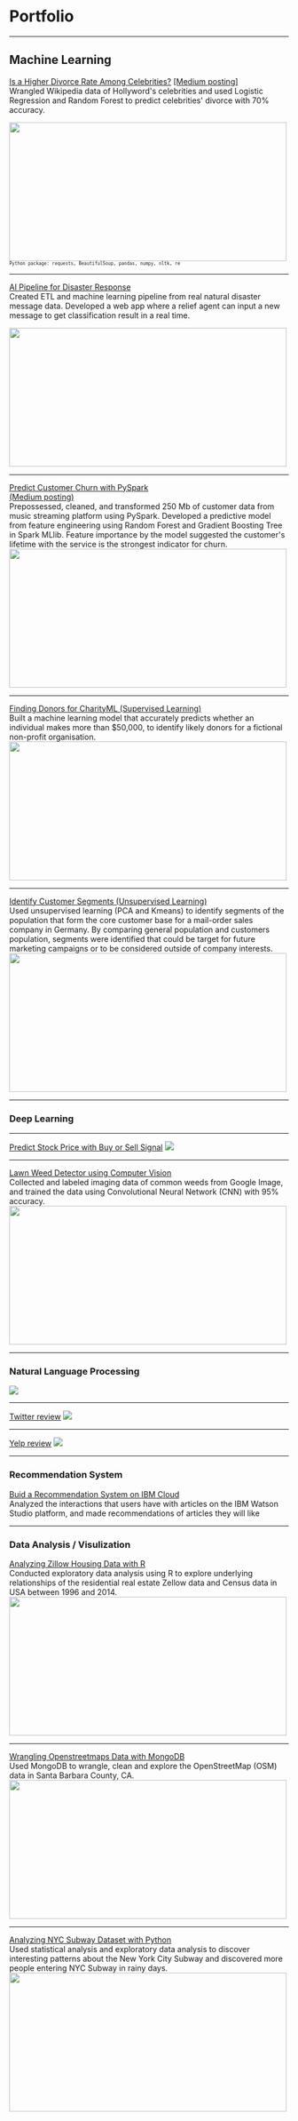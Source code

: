 # Portfolio 

---

## Machine Learning

[Is a Higher Divorce Rate Among Celebrities?](https://github.com/cyuancheng/BlogPost_Celebrity_Divorce)  [\[Medium posting\]](https://medium.com/@cyuancheng/is-a-high-divorce-rate-among-celebrities-b87a9b9bdf28)
<br>Wrangled Wikipedia data of Hollyword's celebrities and used Logistic Regression and Random Forest to predict celebrities' divorce with 70% accuracy.

<img src="images/photo_divorce.png" width="500" height="250">

<span style="font-family:monospace; font-size:8px;">
  Python package: requests, BeautifulSoup, pandas, numpy, nltk, re
</span>

---
[AI Pipeline for Disaster Response](https://github.com/cyuancheng/Disaster-Response-Pipeline)
<br>Created ETL and machine learning pipeline from real natural disaster message data. Developed a web app where a relief agent can input a new message to get classification result in a real time.

<img src="images/photo_disaster.png" width="500" height="250">

---
[Predict Customer Churn with PySpark](https://github.com/cyuancheng/Sparkify)
<br>[(Medium posting)](https://medium.com/@cyuancheng/use-machine-learning-to-predict-customer-churn-9281cc249c7a)
<br>Prepossessed, cleaned, and transformed 250 Mb of customer data from music streaming platform using PySpark. Developed a predictive model from  feature engineering using Random Forest and Gradient Boosting Tree in Spark MLlib. Feature importance by the model suggested the customer's lifetime with the service is the strongest indicator for churn.<br>
<img src="images/photo_churn.png" width="500" height="250">

---
[Finding Donors for CharityML (Supervised Learning)](https://github.com/cyuancheng/Finding-Donors-for-CharityML/blob/master/finding_donors.ipynb)
<br>Built a machine learning model that accurately predicts whether an individual makes more than $50,000, to identify likely donors for a fictional non-profit organisation.<br>
<img src="images/photo_donor.png" width="500" height="250">

---
[Identify Customer Segments (Unsupervised Learning)](https://github.com/cyuancheng/Identify_Customer_Segments/blob/master/Identify_Customer_Segments.ipynb)
<br>Used unsupervised learning (PCA and Kmeans) to identify segments of the population that form the core customer base for a mail-order sales company in Germany. By comparing general population and customers population, segments were identified that could be target for future marketing campaigns or to be considered outside of company interests.<br>
<img src="images/photo_segment.png" width="500" height="250">

---

### Deep Learning
---
[Predict Stock Price with Buy or Sell Signal](/Project_4)
<img src="images/dummy_thumbnail.jpg?raw=true"/>

---
[Lawn Weed Detector using Computer Vision](https://github.com/cyuancheng/Lawn_Weed)
<br>Collected and labeled imaging data of common weeds from Google Image, and trained the data using Convolutional Neural Network (CNN) with 95% accuracy.<br>
<img src="images/photo_weed.png" width="500" height="250">

---
### Natural Language Processing

[](/Project_6)
<img src="images/dummy_thumbnail.jpg?raw=true"/>

---
[Twitter review](/Project_7)
<img src="images/dummy_thumbnail.jpg?raw=true"/>

---

[Yelp review](/Project_7)
<img src="images/dummy_thumbnail.jpg?raw=true"/>

---

### Recommendation System
[Buid a Recommendation System on IBM Cloud](https://github.com/cyuancheng/recommendation_with_IBM)
<br>Analyzed the interactions that users have with articles on the IBM Watson Studio platform, and made recommendations of articles they will like<br>

---

### Data Analysis / Visulization

[Analyzing Zillow Housing Data with R](http://rpubs.com/cyuancheng/ZillowHousing)
<br>Conducted exploratory data analysis using R to explore underlying relationships of the residential real estate Zellow data and Census data in USA between 1996 and 2014.<br>
<img src="images/photo_zillow.png" width="500" height="250">

---
[Wrangling Openstreetmaps Data with MongoDB](https://github.com/cyuancheng/Data-Wrangle-Openstreetmaps-Data/)
<br>Used MongoDB to wrangle, clean and explore the OpenStreetMap (OSM) data in Santa Barbara County, CA.<br>
<img src="images/photo_mongodb.jpg" width="500" height="250">

---
[Analyzing NYC Subway Dataset with Python](https://nbviewer.jupyter.org/github/cyuancheng/Intro-Data-Science/blob/master/AnalyzingNYCSubwayDataset.ipynb)
<br>Used statistical analysis and exploratory data analysis to discover interesting patterns about the New York City Subway and discovered more people entering NYC Subway in rainy days.<br>
<img src="images/photo_nyc.png" width="500" height="250">



